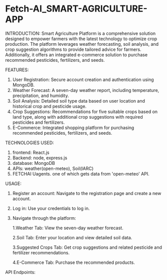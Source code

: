 # Fetch-AI_SMART-AGRICULTURE-APP
INTRODUCTION:
Smart Agriculture Platform is a comprehensive solution designed to empower farmers with the latest technology to optimize crop production. The platform leverages weather forecasting, soil analysis, and crop suggestion algorithms to provide tailored advice for farmers. Additionally, it offers an integrated e-commerce solution to purchase recommended pesticides, fertilizers, and seeds.

FEATURES:
1) User Registration: Secure account creation and authentication using MongoDB.
2) Weather Forecast: A seven-day weather report, including temperature, precipitation, and humidity.
3) Soil Analysis: Detailed soil type data based on user location and historical crop and pesticide usage.
4) Crop Suggestions: Recommendations for five suitable crops based on land type, along with additional crop suggestions with required pesticides and fertilizers.
5) E-Commerce: Integrated shopping platform for purchasing recommended pesticides, fertilizers, and seeds.

TECHNOLOGIES USED:
1. frontend: React.js
2. Backend: node, express.js
3. database: MongoDB
4. APIs: weather(open-meteo), Soil(IARC)
5. FETCHAI Uagents. one of which gets data from 'open-meteo' API.

USAGE:
1. Register an account: Navigate to the registration page and create a new account.
2. Log in: Use your credentials to log in.
3. Navigate through the platform:
   
    1.Weather Tab: View the seven-day weather forecast.
   
    2.Soil Tab: Enter your location and view detailed soil data.
   
    3.Suggested Crops Tab: Get crop suggestions and related pesticide and fertilizer recommendations.
   
    4.E-Commerce Tab: Purchase the recommended products.

API Endpoints:
